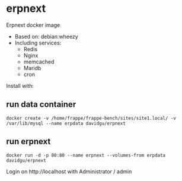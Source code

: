# erpnext

Erpnext docker image

* Based on: debian:wheezy
* Including services: 
  * Redis
  * Nginx
  * memcached
  * Maridb
  * cron
 
Install with:


## run data container
`docker create -v /home/frappe/frappe-bench/sites/site1.local/ -v /var/lib/mysql --name erpdata davidgu/erpnext
`
## run erpnext
`docker run -d -p 80:80 --name erpnext --volumes-from erpdata davidgu/erpnext
`

Login on http://localhost with Administrator / admin

